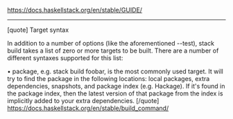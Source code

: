 https://docs.haskellstack.org/en/stable/GUIDE/

---

[quote]
Target syntax

In addition to a number of options (like the aforementioned --test), stack build takes a list of zero or more targets to be built. There are a number of different syntaxes supported for this list:

  •  package, e.g. stack build foobar, is the most commonly used target. It will try to find the package in the following locations: local packages, extra dependencies, snapshots, and package index (e.g. Hackage). If it's found in the package index, then the latest version of that package from the index is implicitly added to your extra dependencies.
[/quote]
https://docs.haskellstack.org/en/stable/build_command/
